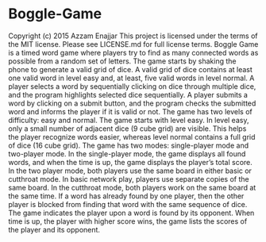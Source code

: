 # Boggle-Game
Copyright (c) 2015 Azzam Enajjar
This project is licensed under the terms of the MIT license. Please see LICENSE.md for full license terms.
Boggle Game is a timed word game where players try to find as many connected words as possible from a random set of letters. The game starts by shaking the phone to generate a valid grid of dice. A valid grid of dice contains at least one valid word in level easy and, at least, five valid words in level normal. A player selects a word by sequentially clicking on dice through multiple dice, and the program highlights selected dice sequentially. A player submits a word by clicking on a submit button, and the program checks the submitted word and informs the player if it is valid or not.
The game has two levels of difficulty: easy and normal. The game starts with level easy. In level easy, only a small number of adjacent dice (9 cube grid) are visible. This helps the player recognize words easier, whereas level normal contains a full grid of dice (16 cube grid).
The game has two modes: single-player mode and two-player mode. In the single-player mode, the game displays all found words, and when the time is up, the game displays the player’s total score. In the two player mode, both players use the same board in either basic or cutthroat mode. In basic network play, players use separate copies of the same board. In the cutthroat mode, both players work on the same board at the same time. If a word has already found by one player, then the other player is blocked from finding that word with the same sequence of dice. The game indicates the player upon a word is found by its opponent. When time is up, the player with higher score wins, the game lists the scores of the player and its opponent.
